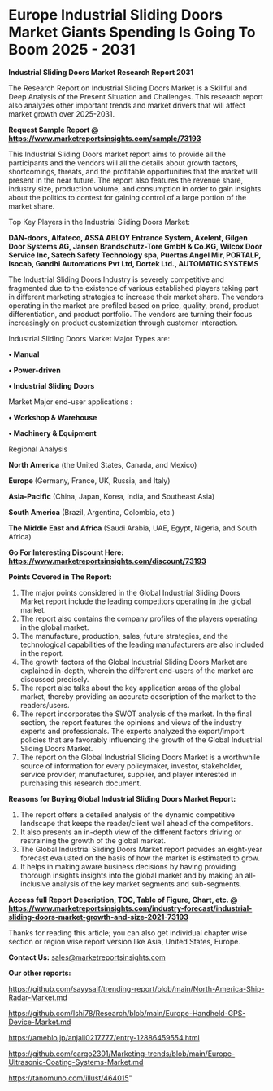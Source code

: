# Europe Industrial Sliding Doors Market Giants Spending Is Going To Boom 2025 - 2031

<strong>Industrial Sliding Doors Market Research Report 2031</strong>

The Research Report on Industrial Sliding Doors Market is a Skillful and Deep Analysis of the Present Situation and Challenges. This research report also analyzes other important trends and market drivers that will affect market growth over 2025-2031.

<strong>Request Sample Report @ <a href=https://www.marketreportsinsights.com/sample/73193>https://www.marketreportsinsights.com/sample/73193</a></strong>

This Industrial Sliding Doors market report aims to provide all the participants and the vendors will all the details about growth factors, shortcomings, threats, and the profitable opportunities that the market will present in the near future. The report also features the revenue share, industry size, production volume, and consumption in order to gain insights about the politics to contest for gaining control of a large portion of the market share.

Top Key Players in the Industrial Sliding Doors Market:

<strong>DAN-doors, Alfateco, ASSA ABLOY Entrance System, Axelent, Gilgen Door Systems AG, Jansen Brandschutz-Tore GmbH & Co.KG, Wilcox Door Service Inc, Satech Safety Technology spa, Puertas Angel Mir, PORTALP, Isocab, Gandhi Automations Pvt Ltd, Dortek Ltd., AUTOMATIC SYSTEMS</strong>

The Industrial Sliding Doors Industry is severely competitive and fragmented due to the existence of various established players taking part in different marketing strategies to increase their market share. The vendors operating in the market are profiled based on price, quality, brand, product differentiation, and product portfolio. The vendors are turning their focus increasingly on product customization through customer interaction.

Industrial Sliding Doors Market Major Types are:

<strong>• Manual

• Power-driven

• Industrial Sliding Doors</strong>

Market Major end-user applications :

<strong>• Workshop & Warehouse

• Machinery & Equipment</strong>

Regional Analysis

</u><strong><b>North America</b></strong> (the United States, Canada, and Mexico)

<strong><b>Europe </b></strong>(Germany, France, UK, Russia, and Italy)

<strong><b>Asia-Pacific</b></strong> (China, Japan, Korea, India, and Southeast Asia)

<strong><b>South America</b></strong> (Brazil, Argentina, Colombia, etc.)

<strong><b>The Middle East and Africa</b></strong> (Saudi Arabia, UAE, Egypt, Nigeria, and South Africa)

<strong>Go For Interesting Discount Here: <a href=https://www.marketreportsinsights.com/discount/73193>https://www.marketreportsinsights.com/discount/73193</a></strong>

<strong>Points Covered in The Report:</strong>
<ol>
  <li>The major points considered in the Global Industrial Sliding Doors Market report include the leading competitors operating in the global market.</li>
  <li>The report also contains the company profiles of the players operating in the global market.</li>
  <li>The manufacture, production, sales, future strategies, and the technological capabilities of the leading manufacturers are also included in the report.</li>
  <li>The growth factors of the Global Industrial Sliding Doors Market are explained in-depth, wherein the different end-users of the market are discussed precisely.</li>
  <li>The report also talks about the key application areas of the global market, thereby providing an accurate description of the market to the readers/users.</li>
  <li>The report incorporates the SWOT analysis of the market. In the final section, the report features the opinions and views of the industry experts and professionals. The experts analyzed the export/import policies that are favorably influencing the growth of the Global Industrial Sliding Doors Market.</li>
  <li>The report on the Global Industrial Sliding Doors Market is a worthwhile source of information for every policymaker, investor, stakeholder, service provider, manufacturer, supplier, and player interested in purchasing this research document.</li>
</ol>
<strong>Reasons for Buying Global Industrial Sliding Doors Market Report:</strong>

<ol>
  <li>The report offers a detailed analysis of the dynamic competitive landscape that keeps the reader/client well ahead of the competitors.</li>
  <li>It also presents an in-depth view of the different factors driving or restraining the growth of the global market.</li>
  <li>The Global Industrial Sliding Doors Market report provides an eight-year forecast evaluated on the basis of how the market is estimated to grow.</li>
  <li>It helps in making aware business decisions by having providing thorough insights insights into the global market and by making an all-inclusive analysis of the key market segments and sub-segments.</li>
</ol>
<strong>Access full Report Description, TOC, Table of Figure, Chart, etc. @ <a href=https://www.marketreportsinsights.com/industry-forecast/industrial-sliding-doors-market-growth-and-size-2021-73193>https://www.marketreportsinsights.com/industry-forecast/industrial-sliding-doors-market-growth-and-size-2021-73193</a></strong>


Thanks for reading this article; you can also get individual chapter wise section or region wise report version like Asia, United States, Europe.

<strong>Contact Us:</strong>
sales@marketreportsinsights.com

<strong>Our other reports:</strong>

<a href=https://github.com/sayysaif/trending-report/blob/main/North-America-Ship-Radar-Market.md>https://github.com/sayysaif/trending-report/blob/main/North-America-Ship-Radar-Market.md</a>

<a href=https://github.com/Ishi78/Research/blob/main/Europe-Handheld-GPS-Device-Market.md>https://github.com/Ishi78/Research/blob/main/Europe-Handheld-GPS-Device-Market.md</a>

<a href=https://ameblo.jp/anjali0217777/entry-12886459554.html>https://ameblo.jp/anjali0217777/entry-12886459554.html</a>

<a href=https://github.com/cargo2301/Marketing-trends/blob/main/Europe-Ultrasonic-Coating-Systems-Market.md>https://github.com/cargo2301/Marketing-trends/blob/main/Europe-Ultrasonic-Coating-Systems-Market.md</a>

<a href=https://tanomuno.com/illust/464015>https://tanomuno.com/illust/464015</a>"
